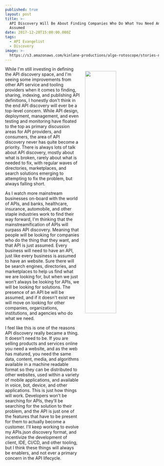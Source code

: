 ```yaml
---
published: true
layout: post
title: >-
  API Discovery Will Be About Finding Companies Who Do What You Need And API Is
  Assumed
date: 2017-12-20T15:00:00.000Z
tags:
  - API Evangelist
  - Discovery
image: >-
  https://s3.amazonaws.com/kinlane-productions/algo-rotoscope/stories-new/27_127_800_500_0_max_0_-5_-1.jpg
---
```

<p><img src="https://s3.amazonaws.com/kinlane-productions/algo-rotoscope/stories-new/27_127_800_500_0_max_0_-5_-1.jpg" align="right" width="45%" style="padding: 15px;" /></p>While I'm still investing in defining the API discovery space, and I'm seeing some improvements from other API service and tooling providers when it comes to finding, sharing, indexing, and publishing API definitions, I honestly don't think in the end API discovery will ever be a top-level concern. While API design, deployment, management, and even testing and monitoring have floated to the top as primary discussion areas for API providers, and consumers, the area of API discovery never has quite become a priority. There is always lots of talk about API discovery, mostly about what is broken, rarely about what is needed to fix, with regular waves of directories, marketplaces, and search solutions emerging to attempting to fix the problem, but always falling short.

As I watch more mainstream businesses on-board with the world of APIs, and banks, healthcare, insurance, automobile, and other staple industries work to find their way forward, I'm thinking that the mainstreamification of APIs will surpass API discovery. Meaning that people will be looking for companies who do the thing that they want, and that API is just assumed. Every business will need to have an API, just like every business is assumed to have an website. Sure there will be search engines, directories, and marketplaces to help us find what we are looking for, but when we just won't always be looking for APIs, we will be looking for solutions. The presence of an API be will be assumed, and if it doesn't exist we will move on looking for other companies, organizations, institutions, and agencies who do what we need.

I feel like this is one of the reasons API discovery really became a thing. It doesn't need to be. If you are selling products and services online you need a website, and as the web has matured, you need the same data, content, media, and algorithms available in a machine readable format so they can be distributed to other websites, used within a variety of mobile applications, and available in voice, bot, device, and other applications. This is just how things will work. Developers won't be searching for APIs, they'll be searching for the solution to their problem, and the API is just one of the features that have to be present for them to actually become a customer. I'll keep working to evolve my APIs.json discovery format, and incentivize the development of client, IDE, CI/CD, and other tooling, but I think these things will always be enablers, and not ever a primary concern in the API lifecycle.
